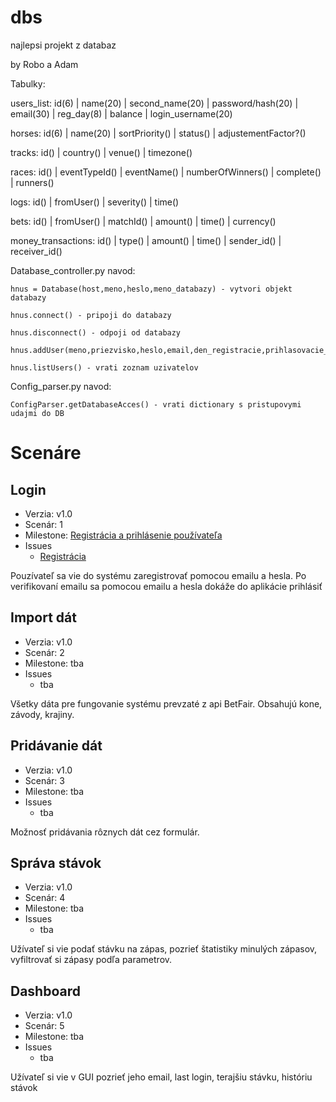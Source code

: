 # dbs
najlepsi projekt z databaz

by Robo a Adam



Tabulky:

users_list:
id(6) | name(20) | second_name(20) | password/hash(20) | email(30) | reg_day(8) | balance | login_username(20)

horses:
id(6) | name(20) | sortPriority() | status() | adjustementFactor?()

tracks:
id() | country() | venue() | timezone() 

races:
id() | eventTypeId() | eventName() | numberOfWinners() | complete() | runners()

logs:
id() | fromUser() | severity() | time()

bets:
id() | fromUser() | matchId() | amount() | time() | currency()

money_transactions:
id() | type() | amount() | time() | sender_id() | receiver_id()

Database_controller.py navod:

    hnus = Database(host,meno,heslo,meno_databazy) - vytvori objekt databazy

    hnus.connect() - pripoji do databazy

    hnus.disconnect() - odpoji od databazy

    hnus.addUser(meno,priezvisko,heslo,email,den_registracie,prihlasovacie_meno)

    hnus.listUsers() - vrati zoznam uzivatelov

Config_parser.py navod:

    ConfigParser.getDatabaseAcces() - vrati dictionary s pristupovymi udajmi do DB



   
    
    
# Scenáre
## Login

 -  Verzia: v1.0
 -  Scenár: 1
 -  Milestone: [Registrácia a prihlásenie používateľa](https://github.com/AdamGajdosik/dbs/milestone/1)
 -  Issues
      -  [Registrácia](/../../issues/1)

Pouzívateľ sa vie do systému zaregistrovať pomocou emailu a hesla. Po verifikovaní emailu sa pomocou emailu a hesla dokáže do aplikácie prihlásiť

## Import dát

 -  Verzia: v1.0
 -  Scenár: 2
 -  Milestone: tba
 -  Issues
      -  tba

Všetky dáta pre fungovanie systému prevzaté z api BetFair. Obsahujú kone, závody, krajiny. 

## Pridávanie dát

 -  Verzia: v1.0
 -  Scenár: 3
 -  Milestone: tba
 -  Issues
      -  tba

Možnosť pridávania rôznych dát cez formulár.

## Správa stávok

 -  Verzia: v1.0
 -  Scenár: 4
 -  Milestone: tba
 -  Issues
      -  tba
      
Užívateľ si vie podať stávku na zápas, pozrieť štatistiky minulých zápasov, vyfiltrovať si zápasy podľa parametrov.

## Dashboard

 -  Verzia: v1.0
 -  Scenár: 5
 -  Milestone: tba
 -  Issues
      -  tba
      
 Užívateľ si vie v GUI pozrieť jeho email, last login, terajšiu stávku, históriu stávok
